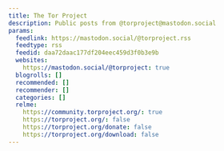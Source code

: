 ```yaml
---
title: The Tor Project
description: Public posts from @torproject@mastodon.social
params:
  feedlink: https://mastodon.social/@torproject.rss
  feedtype: rss
  feedid: daa72daac177df204eec459d3f0b3e9b
  websites:
    https://mastodon.social/@torproject: true
  blogrolls: []
  recommended: []
  recommender: []
  categories: []
  relme:
    https://community.torproject.org/: true
    https://torproject.org/: false
    https://torproject.org/donate: false
    https://torproject.org/download: false
---
```

